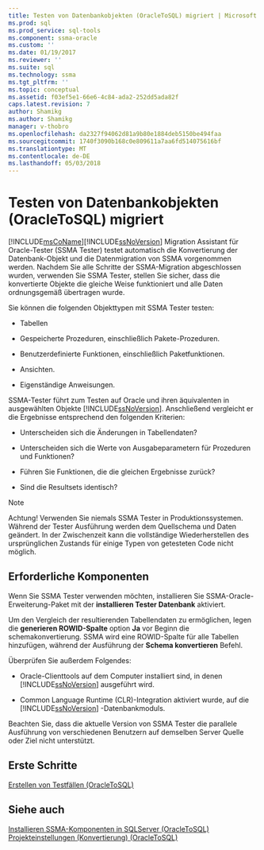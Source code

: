 ```yaml
---
title: Testen von Datenbankobjekten (OracleToSQL) migriert | Microsoft Docs
ms.prod: sql
ms.prod_service: sql-tools
ms.component: ssma-oracle
ms.custom: ''
ms.date: 01/19/2017
ms.reviewer: ''
ms.suite: sql
ms.technology: ssma
ms.tgt_pltfrm: ''
ms.topic: conceptual
ms.assetid: f03ef5e1-66e6-4c84-ada2-252dd5ada82f
caps.latest.revision: 7
author: Shamikg
ms.author: Shamikg
manager: v-thobro
ms.openlocfilehash: da2327f94062d81a9b80e1884deb5150be494faa
ms.sourcegitcommit: 1740f3090b168c0e809611a7aa6fd514075616bf
ms.translationtype: MT
ms.contentlocale: de-DE
ms.lasthandoff: 05/03/2018
---
```

# <a name="testing-migrated-database-objects-oracletosql"></a>Testen von Datenbankobjekten (OracleToSQL) migriert
[!INCLUDE[msCoName](../../includes/msconame_md.md)][!INCLUDE[ssNoVersion](../../includes/ssnoversion_md.md)] Migration Assistant für Oracle-Tester (SSMA Tester) testet automatisch die Konvertierung der Datenbank-Objekt und die Datenmigration von SSMA vorgenommen werden. Nachdem Sie alle Schritte der SSMA-Migration abgeschlossen wurden, verwenden Sie SSMA Tester, stellen Sie sicher, dass die konvertierte Objekte die gleiche Weise funktioniert und alle Daten ordnungsgemäß übertragen wurde.  
  
Sie können die folgenden Objekttypen mit SSMA Tester testen:  
  
-   Tabellen  
  
-   Gespeicherte Prozeduren, einschließlich Pakete-Prozeduren.  
  
-   Benutzerdefinierte Funktionen, einschließlich Paketfunktionen.  
  
-   Ansichten.  
  
-   Eigenständige Anweisungen.  
  
SSMA-Tester führt zum Testen auf Oracle und ihren äquivalenten in ausgewählten Objekte [!INCLUDE[ssNoVersion](../../includes/ssnoversion_md.md)]. Anschließend vergleicht er die Ergebnisse entsprechend den folgenden Kriterien:  
  
-   Unterscheiden sich die Änderungen in Tabellendaten?  
  
-   Unterscheiden sich die Werte von Ausgabeparametern für Prozeduren und Funktionen?  
  
-   Führen Sie Funktionen, die die gleichen Ergebnisse zurück?  
  
-   Sind die Resultsets identisch?  
  
> [!NOTE]  
> Achtung! Verwenden Sie niemals SSMA Tester in Produktionssystemen. Während der Tester Ausführung werden dem Quellschema und Daten geändert. In der Zwischenzeit kann die vollständige Wiederherstellen des ursprünglichen Zustands für einige Typen von getesteten Code nicht möglich.  
  
## <a name="prerequisites"></a>Erforderliche Komponenten  
Wenn Sie SSMA Tester verwenden möchten, installieren Sie SSMA-Oracle-Erweiterung-Paket mit der **installieren Tester Datenbank** aktiviert.  
  
Um den Vergleich der resultierenden Tabellendaten zu ermöglichen, legen die **generieren ROWID-Spalte** option **Ja** vor Beginn die schemakonvertierung. SSMA wird eine ROWID-Spalte für alle Tabellen hinzufügen, während der Ausführung der **Schema konvertieren** Befehl.  
  
Überprüfen Sie außerdem Folgendes:  
  
-   Oracle-Clienttools auf dem Computer installiert sind, in denen [!INCLUDE[ssNoVersion](../../includes/ssnoversion_md.md)] ausgeführt wird.  
  
-   Common Language Runtime (CLR)-Integration aktiviert wurde, auf die [!INCLUDE[ssNoVersion](../../includes/ssnoversion_md.md)] -Datenbankmoduls.  
  
Beachten Sie, dass die aktuelle Version von SSMA Tester die parallele Ausführung von verschiedenen Benutzern auf demselben Server Quelle oder Ziel nicht unterstützt.  
  
## <a name="getting-started"></a>Erste Schritte  
[Erstellen von Testfällen &#40;OracleToSQL&#41;](../../ssma/oracle/creating-test-cases-oracletosql.md)  
  
## <a name="see-also"></a>Siehe auch  
[Installieren SSMA-Komponenten in SQLServer &#40;OracleToSQL&#41;](../../ssma/oracle/installing-ssma-components-on-sql-server-oracletosql.md)  
[Projekteinstellungen &#40;Konvertierung&#41; &#40;OracleToSQL&#41;](../../ssma/oracle/project-settings-conversion-oracletosql.md)  
  
